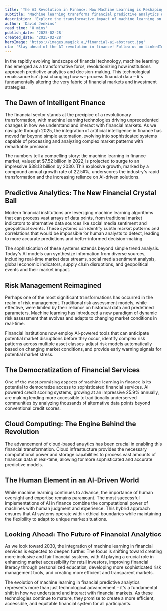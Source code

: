 ```yaml
---
title: 'The AI Revolution in Finance: How Machine Learning is Reshaping Predictive Analytics'
subtitle: 'Machine learning transforms financial predictive analytics with $38B market projection by 2030'
description: 'Explore the transformative impact of machine learning on financial predictive analytics, as the market is projected to surge to $38.13 billion by 2030. Understand how this revolution is reshaping risk management, democratizing financial services, and creating more efficient markets through AI-powered tools and cloud computing infrastructure.'
author: 'David Jenkins'
read_time: '8 mins'
publish_date: '2025-02-28'
created_date: '2025-02-28'
heroImage: 'https://images.magick.ai/financial-ai-abstract.jpg'
cta: 'Stay ahead of the AI revolution in finance! Follow us on LinkedIn for daily insights into how machine learning is transforming the financial industry.'
---
```


In the rapidly evolving landscape of financial technology, machine learning has emerged as a transformative force, revolutionizing how institutions approach predictive analytics and decision-making. This technological renaissance isn't just changing how we process financial data – it's fundamentally altering the very fabric of financial markets and investment strategies.

## The Dawn of Intelligent Finance

The financial sector stands at the precipice of a revolutionary transformation, with machine learning technologies driving unprecedented changes in how we understand and interact with financial markets. As we navigate through 2025, the integration of artificial intelligence in finance has moved far beyond simple automation, evolving into sophisticated systems capable of processing and analyzing complex market patterns with remarkable precision.

The numbers tell a compelling story: the machine learning in finance market, valued at $7.52 billion in 2022, is projected to surge to an impressive $38.13 billion by 2030. This explosive growth, marked by a compound annual growth rate of 22.50%, underscores the industry's rapid transformation and the increasing reliance on AI-driven solutions.

## Predictive Analytics: The New Financial Crystal Ball

Modern financial institutions are leveraging machine learning algorithms that can process vast arrays of data points, from traditional market indicators to alternative data sources like social media sentiment and geopolitical events. These systems can identify subtle market patterns and correlations that would be impossible for human analysts to detect, leading to more accurate predictions and better-informed decision-making.

The sophistication of these systems extends beyond simple trend analysis. Today's AI models can synthesize information from diverse sources, including real-time market data streams, social media sentiment analysis, global economic indicators, supply chain disruptions, and geopolitical events and their market impact.

## Risk Management Reimagined

Perhaps one of the most significant transformations has occurred in the realm of risk management. Traditional risk assessment models, while effective, were limited by their reliance on historical data and predefined parameters. Machine learning has introduced a new paradigm of dynamic risk assessment that evolves and adapts to changing market conditions in real-time.

Financial institutions now employ AI-powered tools that can anticipate potential market disruptions before they occur, identify complex risk patterns across multiple asset classes, adjust risk models automatically based on changing market conditions, and provide early warning signals for potential market stress.

## The Democratization of Financial Services

One of the most promising aspects of machine learning in finance is its potential to democratize access to sophisticated financial services. AI-powered credit scoring systems, growing at an impressive 25.9% annually, are making lending more accessible to traditionally underserved communities by analyzing thousands of alternative data points beyond conventional credit scores.

## Cloud Computing: The Engine Behind the Revolution

The advancement of cloud-based analytics has been crucial in enabling this financial transformation. Cloud infrastructure provides the necessary computational power and storage capabilities to process vast amounts of financial data in real-time, allowing for more sophisticated and accurate predictive models.

## The Human Element in an AI-Driven World

While machine learning continues to advance, the importance of human oversight and expertise remains paramount. The most successful implementations of AI in finance combine the computational power of machines with human judgment and experience. This hybrid approach ensures that AI systems operate within ethical boundaries while maintaining the flexibility to adapt to unique market situations.

## Looking Ahead: The Future of Financial Analytics

As we look toward 2030, the integration of machine learning in financial services is expected to deepen further. The focus is shifting toward creating more inclusive and fair financial systems, with AI playing a crucial role in enhancing market accessibility for retail investors, improving financial literacy through personalized education, developing more sophisticated risk management tools, and creating more efficient and transparent markets.

The evolution of machine learning in financial predictive analytics represents more than just technological advancement – it's a fundamental shift in how we understand and interact with financial markets. As these technologies continue to mature, they promise to create a more efficient, accessible, and equitable financial system for all participants.